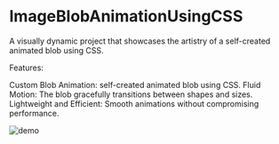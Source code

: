 # ImageBlobAnimationUsingCSS

A visually dynamic project that showcases the artistry of a self-created animated blob using CSS. 

Features:

Custom Blob Animation: self-created animated blob using CSS.
Fluid Motion: The blob gracefully transitions between shapes and sizes.
Lightweight and Efficient: Smooth animations without compromising performance.

![demo](https://github.com/minahilx/ImageBlobAnimationUsingCSS/assets/71601253/fd4906ef-0694-4623-8e3e-ed21b15e9580)
